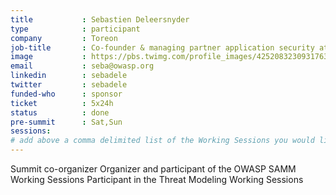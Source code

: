 ```yaml
---
title           : Sebastien Deleersnyder
type            : participant
company         : Toreon
job-title       : Co-founder & managing partner application security at Toreon
image           : https://pbs.twimg.com/profile_images/425208323093176320/AQr7Ot7l_400x400.png
email           : seba@owasp.org
linkedin        : sebadele
twitter         : sebadele
funded-who      : sponsor
ticket          : 5x24h
status          : done
pre-summit      : Sat,Sun
sessions:
# add above a comma delimited list of the Working Sessions you would like to attend (use the session's title)
---
```


Summit co-organizer
Organizer and participant of the OWASP SAMM Working Sessions
Participant in the Threat Modeling Working Sessions

